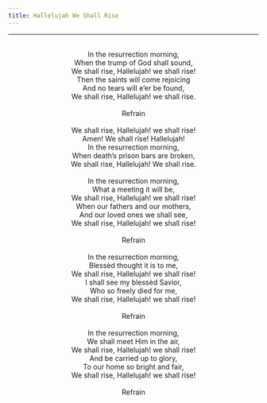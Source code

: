 ```yaml
---
title: Hallelujah We Shall Rise
---
```


---
<center>
<br/>
In the resurrection morning,<br/>
When the trump of God shall sound,<br/>
We shall rise, Hallelujah! we shall rise!<br/>
Then the saints will come rejoicing<br/>
And no tears will e’er be found,<br/>
We shall rise, Hallelujah! we shall rise.<br/>
<br/>
Refrain<br/>
<br/>
We shall rise, Hallelujah! we shall rise!<br/>
Amen! We shall rise! Hallelujah!<br/>
In the resurrection morning,<br/>
When death’s prison bars are broken,<br/>
We shall rise, Hallelujah! We shall rise.<br/>
<br/>
In the resurrection morning,<br/>
What a meeting it will be,<br/>
We shall rise, Hallelujah! we shall rise!<br/>
When our fathers and our mothers,<br/>
And our loved ones we shall see,<br/>
We shall rise, Hallelujah! we shall rise!<br/>
<br/>
Refrain<br/>
<br/>
In the resurrection morning,<br/>
Blessèd thought it is to me,<br/>
We shall rise, Hallelujah! we shall rise!<br/>
I shall see my blessèd Savior,<br/>
Who so freely died for me,<br/>
We shall rise, Hallelujah! we shall rise!<br/>
<br/>
Refrain<br/>
<br/>
In the resurrection morning,<br/>
We shall meet Him in the air,<br/>
We shall rise, Hallelujah! we shall rise!<br/>
And be carried up to glory,<br/>
To our home so bright and fair,<br/>
We shall rise, Hallelujah! we shall rise!<br/>
<br/>
Refrain<br/>

</center>